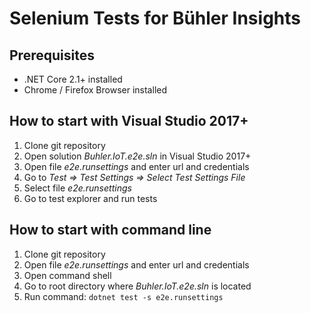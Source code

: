 # Selenium Tests for Bühler Insights

## Prerequisites
- .NET Core 2.1+ installed
- Chrome / Firefox Browser installed

## How to start with Visual Studio 2017+

1. Clone git repository
2. Open solution _Buhler.IoT.e2e.sln_ in Visual Studio 2017+
3. Open file _e2e.runsettings_ and enter url and credentials
4. Go to _Test => Test Settings => Select Test Settings File_
5. Select file _e2e.runsettings_
6. Go to test explorer and run tests

## How to start with command line

1. Clone git repository 
2. Open file _e2e.runsettings_ and enter url and credentials
3. Open command shell
4. Go to root directory where _Buhler.IoT.e2e.sln_ is located
5. Run command: ```dotnet test -s e2e.runsettings```
